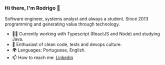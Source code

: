 ### Hi there, I'm Rodrigo 👋

Software engineer, systems analyst and always a student. Since 2013 programming and generating value through technology.

- 👨‍💻 Currently working with Typescript (ReactJS and Node) and studying Java.
- 🤖 Enthusiast of clean code, tests and devops culture.
- 🌍 Languages: Portuguese, English.
- 📫 How to reach me: [Linkedin](https://www.linkedin.com/in/rodrigolemosrl)
